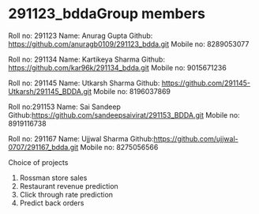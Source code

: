 # 291123_bddaGroup members

Roll no: 291123
Name: Anurag Gupta
Github: https://github.com/anuragb0109/291123_bdda.git
Mobile no: 8289053077

Roll no: 291134
Name: Kartikeya Sharma
Github: https://github.com/kar96k/291134_bdda.git
Mobile no: 9015671236

Roll no: 291145
Name: Utkarsh Sharma
Github: https://github.com/291145-Utkarsh/291145_BDDA.git
Mobile no: 8196037869

Roll no:291153
Name: Sai Sandeep
Github:https://github.com/sandeepsaivirat/291153_BDDA.git
Mobile no: 8919116738

Roll no: 291167
Name: Ujjwal Sharma
Github:https://github.com/ujjwal-0707/291167_bdda.git
Mobile no: 8275056566

Choice of projects

1. Rossman store sales
2. Restaurant revenue prediction
3. Click through rate prediction
4. Predict back orders

